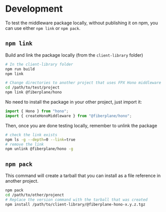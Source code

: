 # Development

To test the middleware package locally, without publishing it on npm, you can use either `npm link` or `npm pack`.

## `npm link`

Build and link the package locally (from the `client-library` folder)

```sh
# In the client-library folder
npm run build
npm link

# Change directories to another project that uses FPX Hono middleware
cd /path/to/test/project
npm link @fiberplane/hono
```

No need to install the package in your other project, just import it:

```ts
import { Hono } from "hono";
import { createHonoMiddleware } from "@fiberplane/hono";
```

Then, once you are done testing locally, remember to unlink the package

```sh
# check the link exists
npm ls -g --depth=0 --link=true
# remove the link
npm unlink @fiberplane/hono -g
```

## `npm pack`

This command will create a tarball that you can install as a file reference in another project.

```sh
npm pack
cd /path/to/other/projenct
# Replace the version command with the tarball that was created
npm install /path/to/client-library/@fiberplane-hono-x.y.z.tgz
```
